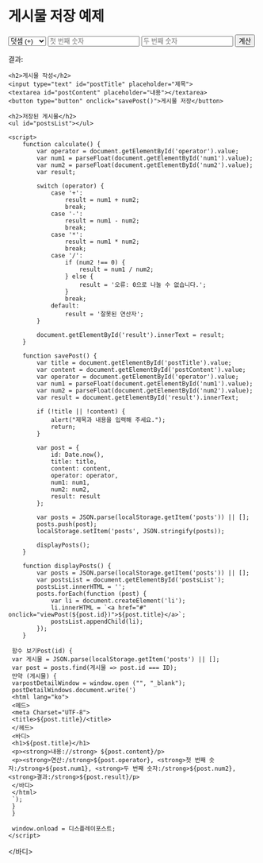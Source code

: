 <!DOCTYPE html>
<html lang="ko">
<head>
    <meta charset="UTF-8">
    <meta name="viewport" content="width=device-width, initial-scale=1.0">
    <title>게시물 저장 예제</title>
</head>
<body>
    <h1>게시물 저장 예제</h1>
    <form id="calcForm">
        <select id="operator">
            <option value="+">덧셈 (+)</option>
            <option value="-">뺄셈 (-)</option>
            <option value="*">곱셈 (*)</option>
            <option value="/">나눗셈 (/)</option>
        </select>
        <input type="number" id="num1" placeholder="첫 번째 숫자">
        <input type="number" id="num2" placeholder="두 번째 숫자">
        <button type="button" onclick="calculate()">계산</button>
    </form>
    <p>결과: <span id="result"></span></p>

    <h2>게시물 작성</h2>
    <input type="text" id="postTitle" placeholder="제목">
    <textarea id="postContent" placeholder="내용"></textarea>
    <button type="button" onclick="savePost()">게시물 저장</button>

    <h2>저장된 게시물</h2>
    <ul id="postsList"></ul>

    <script>
        function calculate() {
            var operator = document.getElementById('operator').value;
            var num1 = parseFloat(document.getElementById('num1').value);
            var num2 = parseFloat(document.getElementById('num2').value);
            var result;

            switch (operator) {
                case '+':
                    result = num1 + num2;
                    break;
                case '-':
                    result = num1 - num2;
                    break;
                case '*':
                    result = num1 * num2;
                    break;
                case '/':
                    if (num2 !== 0) {
                        result = num1 / num2;
                    } else {
                        result = '오류: 0으로 나눌 수 없습니다.';
                    }
                    break;
                default:
                    result = '잘못된 연산자';
            }

            document.getElementById('result').innerText = result;
        }

        function savePost() {
            var title = document.getElementById('postTitle').value;
            var content = document.getElementById('postContent').value;
            var operator = document.getElementById('operator').value;
            var num1 = parseFloat(document.getElementById('num1').value);
            var num2 = parseFloat(document.getElementById('num2').value);
            var result = document.getElementById('result').innerText;

            if (!title || !content) {
                alert("제목과 내용을 입력해 주세요.");
                return;
            }

            var post = {
                id: Date.now(),
                title: title,
                content: content,
                operator: operator,
                num1: num1,
                num2: num2,
                result: result
            };

            var posts = JSON.parse(localStorage.getItem('posts')) || [];
            posts.push(post);
            localStorage.setItem('posts', JSON.stringify(posts));

            displayPosts();
        }

        function displayPosts() {
            var posts = JSON.parse(localStorage.getItem('posts')) || [];
            var postsList = document.getElementById('postsList');
            postsList.innerHTML = '';
            posts.forEach(function (post) {
                var li = document.createElement('li');
                li.innerHTML = `<a href="#" onclick="viewPost(${post.id})">${post.title}</a>`;
                postsList.appendChild(li);
            });
        }

     함수 보기Post(id) {
     var 게시물 = JSON.parse(localStorage.getItem('posts') || [];
     var post = posts.find(게시물 => post.id === ID);
     만약 (게시물) {
     varpostDetailWindow = window.open ("", "_blank");
     postDetailWindows.document.write(')
     <html lang="ko">
     <헤드>
     <meta Charset="UTF-8">
     <title>${post.title}/<title>
     </헤드>
     <바디>
     <h1>${post.title}</h1>
     <p><strong>내용://strong> ${post.content}/p>
     <p><strong>연산:/strong>${post.operator}, <strong>첫 번째 숫자:/strong>${post.num1}, <strong>두 번째 숫자:/strong>${post.num2}, <strong>결과:/strong>${post.result}/p>
     </바디>
     </html>
     `);
     }
     }

     window.onload = 디스플레이포스트;
    </script>
</바디>
</html>
